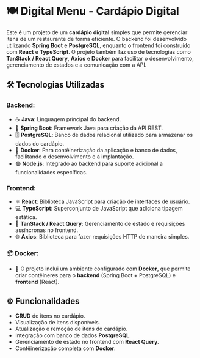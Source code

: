 # 🍽️ Digital Menu - Cardápio Digital

Este é um projeto de um **cardápio digital** simples que permite gerenciar itens de um restaurante de forma eficiente. O backend foi desenvolvido utilizando **Spring Boot** e **PostgreSQL**, enquanto o frontend foi construído com **React** e **TypeScript**. O projeto também faz uso de tecnologias como **TanStack / React Query**, **Axios** e **Docker** para facilitar o desenvolvimento, gerenciamento de estados e a comunicação com a API.

## 🛠️ Tecnologias Utilizadas

### Backend:
- ☕ **Java**: Linguagem principal do backend.
- 🍃 **Spring Boot**: Framework Java para criação da API REST.
- 🗄️ **PostgreSQL**: Banco de dados relacional utilizado para armazenar os dados do cardápio.
- 🐳 **Docker**: Para contêinerização da aplicação e banco de dados, facilitando o desenvolvimento e a implantação.
- 🟢 **Node.js**: Integrado ao backend para suporte adicional a funcionalidades específicas.

### Frontend:
- ⚛️ **React**: Biblioteca JavaScript para criação de interfaces de usuário.
- 💻 **TypeScript**: Superconjunto de JavaScript que adiciona tipagem estática.
- 🔄 **TanStack / React Query**: Gerenciamento de estado e requisições assíncronas no frontend.
- 🌐 **Axios**: Biblioteca para fazer requisições HTTP de maneira simples.

### 📦 Docker:
- 🐳 O projeto inclui um ambiente configurado com **Docker**, que permite criar contêineres para o **backend** (Spring Boot + PostgreSQL) e **frontend** (React).

## ⚙️ Funcionalidades
- **CRUD** de itens no cardápio.
- Visualização de itens disponíveis.
- Atualização e remoção de itens do cardápio.
- Integração com banco de dados **PostgreSQL**.
- Gerenciamento de estado no frontend com **React Query**.
- Contêinerização completa com **Docker**.

